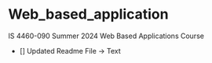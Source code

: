# Web_based_application
IS 4460-090 Summer 2024 Web Based Applications Course
* [] Updated Readme File -> Text
